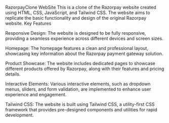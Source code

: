 RazorpayClone WebSite
This is a clone of the Razorpay website created using HTML, CSS, JavaScript, and Tailwind CSS. The website aims to replicate the basic functionality and design of the original Razorpay website. Key Features

Responsive Design: The website is designed to be fully responsive, providing a seamless experience across different devices and screen sizes.

Homepage: The homepage features a clean and professional layout, showcasing key information about the Razorpay payment gateway solution.

Product Showcase: The website includes dedicated pages to showcase different products offered by Razorpay, along with their features and pricing details.

Interactive Elements: Various interactive elements, such as dropdown menus, sliders, and form validation, are implemented to enhance user experience and engagement.

Tailwind CSS: The website is built using Tailwind CSS, a utility-first CSS framework that provides pre-designed components and utilities for rapid development.
